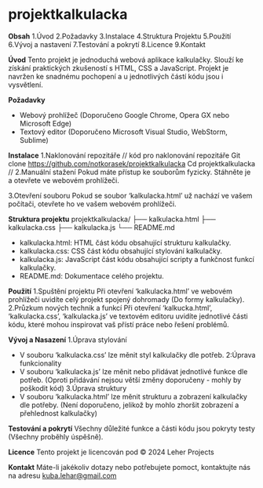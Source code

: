 # projektkalkulacka
**Obsah**
1.Úvod
2.Požadavky
3.Instalace
4.Struktura Projektu
5.Použití
6.Vývoj a nastavení
7.Testování a pokrytí
8.Licence
9.Kontakt

**Úvod**
Tento projekt je jednoduchá webová aplikace kalkulačky. Slouží ke získání praktických zkušeností s HTML, CSS a JavaScript. Projekt je navržen ke snadnému pochopení a u jednotlivých částí kódu jsou i vysvětlení.

**Požadavky**
- Webový prohlížeč (Doporučeno Google Chrome, Opera GX nebo Microsoft Edge)
- Textový editor (Doporučeno Microsoft Visual Studio, WebStorm, Sublime)

**Instalace**
1.Naklonování repozitáře
// kód pro naklonování repozitáře
Git clone https://github.com/notkorasek/projektkalkulacka
Cd projektkalkulacka
	//
2.Manuální stažení
Pokud máte přístup ke souborům fyzicky. Stáhněte je a otevřete ve webovém prohlížeči.

3.Otevření souboru
Pokud se soubor ‘kalkulacka.html’ už nachází ve vašem počítači, otevřete ho ve vašem webovém prohlížeči. 

**Struktura projektu**
projektkalkulacka/
├── kalkulacka.html
├── kalkulacka.css
├── kalkulacka.js
└── README.md

- kalkulacka.html: HTML část kódu obsahující strukturu kalkulačky.
- kalkulacka.css: CSS část kódu obsahující stylování kalkulačky.
- kalkulacka.js: JavaScript část kódu obsahující scripty a funkčnost funkcí kalkulačky.
- README.md: Dokumentace celého projektu.

**Použití**
1.Spuštění projektu
Při otevření ‘kalkulacka.html’ ve webovém prohlížeči uvidíte celý projekt spojený dohromady (Do formy kalkulačky).
2.Průzkum nových technik a funkcí
Při otevření ‘kalkucka.html’, ‘kalkulacka.css’, ‘kalkulacka.js’ ve textovém editoru uvidíte jednotlivé části kódu, které mohou inspirovat vaš přístí práce nebo řešení problémů.

**Vývoj a Nasazení**
1.Úprava stylování
- V souboru ‘kalkulacka.css’ lze měnit styl kalkulačky dle potřeb.
2:Úprava funkcionality
- V souboru ‘kalkulacka.js’ lze měnit nebo přidávat jednotlivé funkce dle potřeb. (Oproti přidávání nejsou větší změny doporučeny - mohly by poškodit kód)
3.Úprava struktury
- V souboru ‘kalkulacka.html’ lze měnit strukturu a zobrazení kalkulačky dle potřeby. (Není doporučeno, jelikož by mohlo zhoršit zobrazení a přehlednost kalkulačky)

**Testování a pokrytí**
Všechny důležité funkce a části kódu jsou pokryty testy (Všechny proběhly úspěšně). 

**Licence**
Tento projekt je licencován pod © 2024 Leher Projects

**Kontakt**
Máte-li jakékoliv dotazy nebo potřebujete pomoct, kontaktujte nás na adresu kuba.lehar@gmail.com
